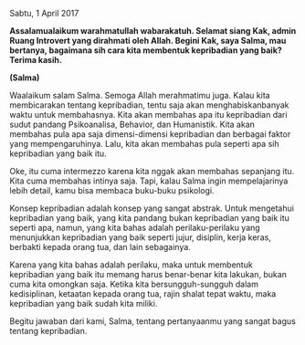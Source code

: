 Sabtu, 1 April 2017

**Assalamualaikum warahmatullah wabarakatuh. Selamat siang Kak, admin Ruang Introvert yang dirahmati oleh Allah. Begini Kak, saya Salma, mau bertanya, bagaimana sih cara kita membentuk kepribadian yang baik? Terima kasih.**

**(Salma)**

Waalaikum salam Salma. Semoga Allah merahmatimu juga. Kalau kita membicarakan tentang kepribadian, tentu saja akan menghabiskanbanyak waktu untuk membahasnya. Kita akan membahas apa itu kepribadian dari sudut pandang Psikoanalisa, Behavior, dan Humanistik. Kita akan membahas pula apa saja dimensi-dimensi kepribadian dan berbagai faktor yang mempengaruhinya. Lalu, kita akan membahas pula seperti apa sih kepribadian yang baik itu.

Oke, itu cuma intermezzo karena kita nggak akan membahas sepanjang itu. Kita cuma membahas intinya saja. Tapi, kalau Salma ingin mempelajarinya lebih detail, kamu bisa membaca buku-buku psikologi.

Konsep kepribadian adalah konsep yang sangat abstrak. Untuk mengetahui kepribadian yang baik, yang kita pandang bukan kepribadian yang baik itu seperti apa, namun, yang kita bahas adalah perilaku-perilaku yang menunjukkan kepribadian yang baik seperti jujur, disiplin, kerja keras, berbakti kepada orang tua, dan lain sebagainya.

Karena yang kita bahas adalah perilaku, maka untuk membentuk kepribadian yang baik itu memang harus benar-benar kita lakukan, bukan cuma kita omongkan saja. Ketika kita bersungguh-sungguh dalam kedisiplinan, ketaatan kepada orang tua, rajin shalat tepat waktu, maka kepribadian yang baik sudah kita miliki.

Begitu jawaban dari kami, Salma, tentang pertanyaanmu yang sangat bagus tentang kepribadian.

<script>nama="Salma"</script>